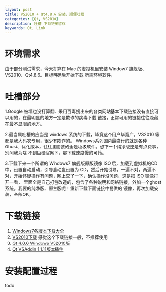 ```yaml
---
layout: post
title: VS2010 + Qt4.8.6 安装，顺便吐槽
categories: [Qt, VS2010]
description: 吐槽 下载链接留存
keywords: Qt, Link
---
```


# 环境需求
由于部分测试需求，今天打算在 Mac 的虚拟机里安装 Window7 旗舰版、VS2010、Qt4.8.6。目标明确后开始下载
所需环境软件。

# 吐槽部分

1.Google 被墙也没打算翻，采用百毒搜出来的各类网站基本下载链接没有直接可以用的，在最明显的地方一定是欺诈的病毒下载
链接，正常可用的链接往往隐藏在最不显眼的地方。

2.最当属吐槽的应当是 windows 系统的下载，毕竟这个用户毕竟广，VS2010 等都是我大码农专用，很少有欺诈的。
Windows系列国内最盛行的就是各种 Ghost、优化版本，往往里面装的全是垃圾软件。想下一个纯净版还是有点费事，别问我为啥
不到巨硬官网下，那下载速度慢的可怜。

3.下载下来一个所谓的 Windows7 旗舰版原版镜像 ISO 后，加载到虚拟机的CD中，设置自动启动，引导启动盘设置为
CD，然后开始引导，一遍不对，两遍不对，开始怀疑操作有问题，网上查了一下，确认操作没问题，这是把 ISO 镜像打开一看，
里面全是自己打包改造的，包含了各种说明和网络链接，外加一个ghost系统。我要的纯净版、原生版呢！重新下载下面链接中提供的
镜像，再次加载安装，全部OK。

# 下载链接

1. [Windows7各版本下载大全](http://www.bokeboke.net/articles/44648.html)
2. [VS2010下载](http://www.xitongzhijia.net/soft/119513.html) 感觉这个下载链接一般，不推荐使用
3. [Qt 4.8.6 Windows VS2010版](https://download.qt.io/archive/qt/4.8/4.8.6/qt-opensource-windows-x86-vs2010-4.8.6.exe)
4. [Qt VSAddin 1.1.11版本插件](http://download.qt-project.org/official_releases/vsaddin/qt-vs-addin-1.1.11-opensource.exe)

# 安装配置过程
todo
